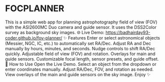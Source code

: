 # FOCPLANNER
This is a simple web app for planning astrophotography field of view (FOV) with the ASI2600MC Duo camera and guide sensor. It uses the DSS2Color survey as background sky images.
🌐 Live Demo: https://badhairday93-coder.github.io/fov-planner/
✨ Features
Enter or select astronomical objects (Messier, NGC, IC, etc.) to automatically set RA/Dec.
Adjust RA and Dec manually by hours, minutes, and seconds.
Nudge controls to shift RA/Dec quickly.
Adjustable field of view (FOV) and rotation.
Overlays for main and guide sensors.
Customizable focal length, sensor presets, and guide offset.
🚀 How to Use
Open the Live Demo.
Select an object from the dropdown or enter coordinates manually.
Adjust RA/Dec, FOV, and rotation as needed.
View overlays of the main and guide sensors on the sky image.
Enjoy ✨

